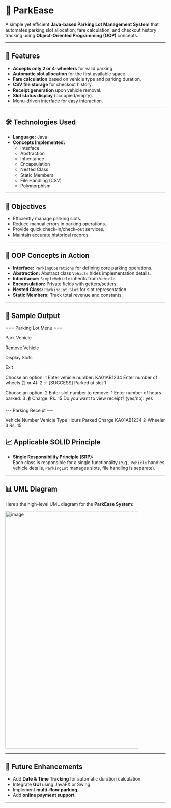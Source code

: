 # 🚗 ParkEase 

A simple yet efficient **Java-based Parking Lot Management System** that automates parking slot allocation, fare calculation, and checkout history tracking using **Object-Oriented Programming (OOP)** concepts.

---

## 📌 Features
- **Accepts only 2 or 4-wheelers** for valid parking.
- **Automatic slot allocation** for the first available space.
- **Fare calculation** based on vehicle type and parking duration.
- **CSV file storage** for checkout history.
- **Receipt generation** upon vehicle removal.
- **Slot status display** (occupied/empty).
- Menu-driven interface for easy interaction.

---

## 🛠️ Technologies Used
- **Language:** Java
- **Concepts Implemented:**
  - Interface
  - Abstraction
  - Inheritance
  - Encapsulation
  - Nested Class
  - Static Members
  - File Handling (CSV)
  - Polymorphism

---

## 🎯 Objectives
- Efficiently manage parking slots.
- Reduce manual errors in parking operations.
- Provide quick check-in/check-out services.
- Maintain accurate historical records.

---

## 🧩 OOP Concepts in Action
- **Interface:** `ParkingOperations` for defining core parking operations.
- **Abstraction:** Abstract class `Vehicle` hides implementation details.
- **Inheritance:** `SimpleVehicle` inherits from `Vehicle`.
- **Encapsulation:** Private fields with getters/setters.
- **Nested Class:** `ParkingLot.Slot` for slot representation.
- **Static Members:** Track total revenue and constants.

---

## 📝 Sample Output
=== Parking Lot Menu ===

Park Vehicle

Remove Vehicle

Display Slots

Exit

Choose an option: 1
Enter vehicle number: KA01AB1234
Enter number of wheels (2 or 4): 2
✅ [SUCCESS] Parked at slot 1

Choose an option: 2
Enter slot number to remove: 1
Enter number of hours parked: 3
💰 Charge: Rs. 15
Do you want to view receipt? (yes/no): yes

--- Parking Receipt ---

Vehicle Number	Vehicle Type	Hours Parked	Charge
KA01AB1234	2-Wheeler	3	Rs. 15
## 📈 Applicable SOLID Principle
- **Single Responsibility Principle (SRP):**  
  Each class is responsible for a single functionality (e.g., `Vehicle` handles vehicle details, `ParkingLot` manages slots, file handling is separate).

---

## 📊 UML Diagram
Here’s the high-level UML diagram for the **ParkEase System**:

<img width="418" height="747" alt="image" src="https://github.com/user-attachments/assets/ea3d4ec5-4f45-41b3-ad73-ca55fbdfaef3" />




---

## 🔮 Future Enhancements
- Add **Date & Time Tracking** for automatic duration calculation.
- Integrate **GUI** using JavaFX or Swing.
- Implement **multi-floor parking**.
- Add **online payment support**.

---
